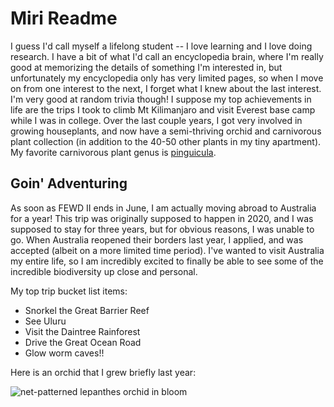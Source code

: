 # Miri Readme
I guess I'd call myself a lifelong student -- I love learning and I love doing research. I have a bit of what I'd call an encyclopedia brain, where I'm really good at memorizing the details of something I'm interested in, but unfortunately my encyclopedia only has very limited pages, so when I move on from one interest to the next, I forget what I knew about the last interest. I'm very good at random trivia though! I suppose my top achievements in life are the trips I took to climb Mt Kilimanjaro and visit Everest base camp while I was in college. Over the last couple years, I got very involved in growing houseplants, and now have a semi-thriving orchid and carnivorous plant collection (in addition to the 40-50 other plants in my tiny apartment). My favorite carnivorous plant genus is [pinguicula](https://en.wikipedia.org/wiki/Pinguicula).

## Goin' Adventuring
As soon as FEWD II ends in June, I am actually moving abroad to Australia for a year! This trip was originally supposed to happen in 2020, and I was supposed to stay for three years, but for obvious reasons, I was unable to go. When Australia reopened their borders last year, I applied, and was accepted (albeit on a more limited time period). I've wanted to visit Australia my entire life, so I am incredibly excited to finally be able to see some of the incredible biodiversity up close and personal.

My top trip bucket list items:

* Snorkel the Great Barrier Reef
* See Uluru
* Visit the Daintree Rainforest
* Drive the Great Ocean Road
* Glow worm caves!!

Here is an orchid that I grew briefly last year:

![net-patterned lepanthes orchid in bloom](https://instagram.fagc3-1.fna.fbcdn.net/v/t51.2885-15/311874543_1106616806908648_5590573065474807485_n.webp?stp=dst-jpg_e35&_nc_ht=instagram.fagc3-1.fna.fbcdn.net&_nc_cat=104&_nc_ohc=h2iTI5jjVSEAX-81TdI&edm=ACWDqb8BAAAA&ccb=7-5&ig_cache_key=Mjk1MjY1NTg1MTA1NTU3MjQxNA%3D%3D.2-ccb7-5&oh=00_AfARtfsM5apvP6oyyWqE25m1dKTTXmUmF6GtSEcULsdhHQ&oe=63EF4164&_nc_sid=1527a3)
